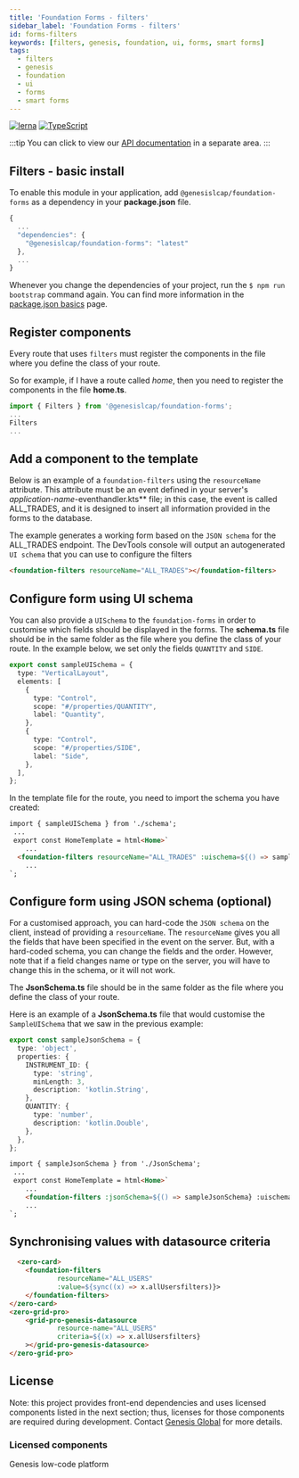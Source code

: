 ```yaml
---
title: 'Foundation Forms - filters'
sidebar_label: 'Foundation Forms - filters'
id: forms-filters
keywords: [filters, genesis, foundation, ui, forms, smart forms]
tags:
  - filters
  - genesis
  - foundation
  - ui
  - forms
  - smart forms
---
```


[![lerna](https://img.shields.io/badge/maintained%20with-lerna-cc00ff.svg)](https://lerna.js.org/)
[![TypeScript](https://img.shields.io/badge/%3C%2F%3E-TypeScript-%230074c1.svg)](https://www.typescriptlang.org/)

:::tip
You can click to view our [API documentation](./docs/api/index.md) in a separate area.
:::

## Filters - basic install

To enable this module in your application, add `@genesislcap/foundation-forms` as a dependency in your **package.json** file.

```javascript
{
  ...
  "dependencies": {
    "@genesislcap/foundation-forms": "latest"
  },
  ...
}
```
Whenever you change the dependencies of your project, run the `$ npm run bootstrap` command again. You can find more information in the [package.json basics](../../../web/basics/package-json-basics/) page.

## Register components

Every route that uses `filters` must register the components in the file where you define the class of your route.

So for example, if I have a route called *home*, then you need to register the components in the file **home.ts**.

```ts
import { Filters } from '@genesislcap/foundation-forms';
...
Filters
...
```

## Add a component to the template

Below is an example of a `foundation-filters` using the `resourceName` attribute. This attribute must be an event defined in your server's _*application-name*_-eventhandler.kts** file; in this case, the event is called ALL_TRADES, and it is designed to insert all information provided in the forms to the database.

The example generates a working form based on the `JSON schema` for the ALL_TRADES endpoint. The DevTools console will output an autogenerated `UI schema` that you can use to configure the filters

```html
<foundation-filters resourceName="ALL_TRADES"></foundation-filters>
```

## Configure form using UI schema

You can also provide a `UISchema` to the `foundation-forms` in order to customise which fields should be displayed in the forms. The **schema.ts** file should be in the same folder as the file where you define the class of your route. In the example below, we set only the fields `QUANTITY` and `SIDE`.

```ts
export const sampleUISchema = {
  type: "VerticalLayout",
  elements: [
    {
      type: "Control",
      scope: "#/properties/QUANTITY",
      label: "Quantity",
    },
    {
      type: "Control",
      scope: "#/properties/SIDE",
      label: "Side",
    },
  ],
};
```

In the template file for the route, you need to import the schema you have created:

```html
import { sampleUISchema } from './schema';
 ...
 export const HomeTemplate = html<Home>`
	...
  <foundation-filters resourceName="ALL_TRADES" :uischema=${() => sampleUISchema}></foundation-filters>
	...
`;
```

## Configure form using JSON schema (optional)

For a customised approach, you can hard-code the `JSON schema` on the client, instead of providing a `resourceName`. The `resourceName` gives you all the fields that have been specified in the event on the server. But, with a hard-coded schema, you can change the fields and the order. However, note that if a field changes name or type on the server, you will have to change this in the schema, or it will not work.

The **JsonSchema.ts** file should be in the same folder as the file where you define the class of your route.

Here is an example of a **JsonSchema.ts** file that would customise the `SampleUISchema` that we saw in the previous example:

```ts
export const sampleJsonSchema = {
  type: 'object',
  properties: {
    INSTRUMENT_ID: {
      type: 'string',
      minLength: 3,
      description: 'kotlin.String',
    },
    QUANTITY: {
      type: 'number',
      description: 'kotlin.Double',
    },
  },
};
```

```html
import { sampleJsonSchema } from './JsonSchema';
 ...
 export const HomeTemplate = html<Home>`
	...
 	<foundation-filters :jsonSchema=${() => sampleJsonSchema} :uischema=${() => sampleUISchema}></foundation-filters>
	...
`;
```

## Synchronising values with datasource criteria

```html
  <zero-card>
    <foundation-filters
            resourceName="ALL_USERS"
            :value=${sync((x) => x.allUsersfilters)}>
    </foundation-filters>
</zero-card>
<zero-grid-pro>
    <grid-pro-genesis-datasource
            resource-name="ALL_USERS"
            criteria=${(x) => x.allUsersfilters}
    ></grid-pro-genesis-datasource>
</zero-grid-pro>
```

## License

Note: this project provides front-end dependencies and uses licensed components listed in the next section; thus, licenses for those components are required during development. Contact [Genesis Global](https://genesis.global/contact-us/) for more details.

### Licensed components
Genesis low-code platform
